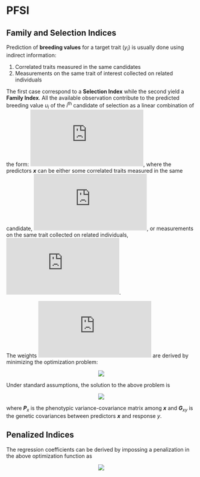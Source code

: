 # PFSI
## Family and Selection Indices

Prediction of **breeding values** for a target trait (*y*<sub>*i*</sub>) is usually done using indirect information:
1. Correlated traits measured in the same candidates
2. Measurements on the same trait of interest collected on related individuals

The first case correspond to a **Selection Index** while the second yield a **Family Index**.
All the available observation contribute to the predicted breeding value *u*<sub>*i*</sub> of the *i*<sup>th</sup> candidate of selection as a linear combination of the form:
![](https://latex.codecogs.com/gif.latex?u_i%3D%5Ctextbf%7Bx%7D%27%5Cboldsymbol%7B%5Cbeta%7D_i),
where the predictors ***x*** can be either some correlated traits measured in the same candidate, ![](https://latex.codecogs.com/gif.latex?%5Ctextbf%7Bx%7D_i%3D%28x_%7Bi1%7D%2C...%2Cx_%7Bip%7D%29), or measurements on the same trait collected on related individuals, ![](https://latex.codecogs.com/gif.latex?%5Ctextbf%7By%7D%3D%28y_1%2C...%2Cy_p%29). 

The weights ![](https://latex.codecogs.com/gif.latex?%5Cboldsymbol%7B%5Cbeta%7D_i%3D%28%5Cbeta_%7Bi1%7D%2C...%2C%5Cbeta_%7Bip%7D%29) are derived by minimizing the optimization problem:

<p align="center">
<img src="https://latex.codecogs.com/gif.latex?%5Cboldsymbol%7B%5Chat%7B%5Cbeta%7D%7D_i%3D%5Ctext%7Barg%20min%7D%5Cfrac%7B1%7D%7B2%7DE%5Cleft%28u_i-%5Ctextbf%7Bx%7D%27%5Cboldsymbol%7B%5Cbeta%7D_i%5Cright%29%5E2">
</p>

Under standard assumptions, the solution to the above problem is 
<p align="center">
<img src="https://latex.codecogs.com/gif.latex?%5Cboldsymbol%7B%5Chat%7B%5Cbeta%7D%7D_i%3D%5Ctextbf%7BP%7D%5E%7B-1%7D_x%5Ctextbf%7BG%7D_%7Bxy%7D">
</p>

where ***P***<sub>*x*</sub> is the phenotypic variance-covariance matrix among ***x*** and ***G***<sub>*xy*</sub> is the genetic covariances between predictors ***x*** and response *y*.

## Penalized Indices
The regression coefficients can be derived by impossing a penalization in the above optimization function as
<p align="center">
<img src="https://latex.codecogs.com/gif.latex?%5Cboldsymbol%7B%5Chat%7B%5Cbeta%7D%7D_i%3D%5Ctext%7Barg%20min%7D%5Cleft%5B%5Cfrac%7B1%7D%7B2%7DE%5Cleft%28u_i-%5Ctextbf%7Bx%7D%27%5Cboldsymbol%7B%5Cbeta%7D_i%5Cright%29%5E2&plus;%5Clambda%20J%28%5Cboldsymbol%7B%5Cbeta%7D_i%29%5Cright%5D">
</p>
